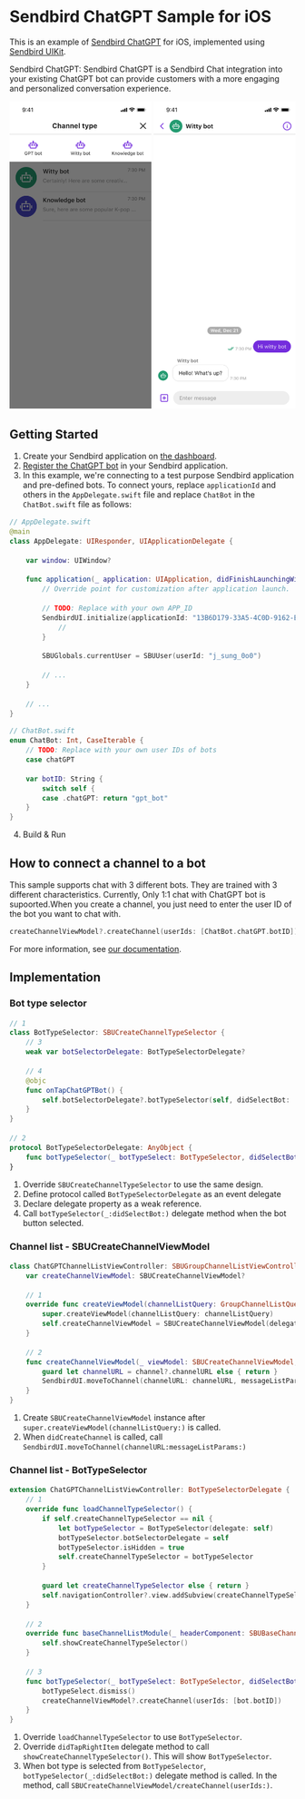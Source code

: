 # Sendbird ChatGPT Sample for iOS

This is an example of [Sendbird ChatGPT](https://sendbird.com/docs/chat/v3/platform-api/bot/bot-overview#1-overview) for iOS, implemented using [Sendbird UIKit](https://sendbird.com/docs/uikit/v3/ios/overview).

<p>
Sendbird ChatGPT: Sendbird ChatGPT is a Sendbird Chat integration into your existing ChatGPT bot can provide customers with a more engaging and personalized conversation experience.
</p>

<p align="center">
  <img
    src="./channel_list.png"
    width="250"
  />
  <img
    src="./channel.png"
    width="250"
  />
</p>

## Getting Started
1. Create your Sendbird application on [the dashboard](https://dashboard.sendbird.com/auth/signup).
2. [Register the ChatGPT bot](https://sendbird.com/developer/tutorials/chatbot-google-dialogflow) in your Sendbird application.
3. In this example, we're connecting to a test purpose Sendbird application and pre-defined bots. To connect yours, replace `applicationId` and others in the `AppDelegate.swift` file and replace `ChatBot` in the `ChatBot.swift` file as follows: 

```swift
// AppDelegate.swift
@main
class AppDelegate: UIResponder, UIApplicationDelegate {

    var window: UIWindow?

    func application(_ application: UIApplication, didFinishLaunchingWithOptions launchOptions: [UIApplication.LaunchOptionsKey: Any]?) -> Bool {
        // Override point for customization after application launch.
        
        // TODO: Replace with your own APP_ID
        SendbirdUI.initialize(applicationId: "13B6D179-33A5-4C0D-9162-E11DAC9358FC") { error in
            //
        }
        
        SBUGlobals.currentUser = SBUUser(userId: "j_sung_0o0")
        
        // ...
    }
    
    // ...
}
```

```swift
// ChatBot.swift
enum ChatBot: Int, CaseIterable {
    // TODO: Replace with your own user IDs of bots
    case chatGPT
    
    var botID: String {
        switch self {
        case .chatGPT: return "gpt_bot"
    }
}
```

4. Build & Run

## How to connect a channel to a bot
This sample supports chat with 3 different bots. They are trained with 3 different characteristics.
Currently, Only 1:1 chat with ChatGPT bot is supoorted.When you create a channel, you just need to enter the user ID of the bot you want to chat with.

```swift
createChannelViewModel?.createChannel(userIds: [ChatBot.chatGPT.botID])
```

For more information, see [our documentation](https://sendbird.com/docs/chat/v3/platform-api/bot/bot-overview#1-overview).

## Implementation

### Bot type selector

```swift
// 1
class BotTypeSelector: SBUCreateChannelTypeSelector {
    // 3
    weak var botSelectorDelegate: BotTypeSelectorDelegate?

    // 4
    @objc
    func onTapChatGPTBot() {
        self.botSelectorDelegate?.botTypeSelector(self, didSelectBot: .chatGPT)
    }
}

// 2
protocol BotTypeSelectorDelegate: AnyObject {
    func botTypeSelector(_ botTypeSelect: BotTypeSelector, didSelectBot bot: ChatBot)
}
```
1. Override `SBUCreateChannelTypeSelector` to use the same design.
2. Define protocol called `BotTypeSelectorDelegate` as an event delegate
3. Declare delegate property as a weak reference.
4. Call `botTypeSelector(_:didSelectBot:)` delegate method when the bot button selected.

### Channel list - SBUCreateChannelViewModel
```swift
class ChatGPTChannelListViewController: SBUGroupChannelListViewController, SBUCreateChannelViewModelDelegate {
    var createChannelViewModel: SBUCreateChannelViewModel?

    // 1
    override func createViewModel(channelListQuery: GroupChannelListQuery?) {
        super.createViewModel(channelListQuery: channelListQuery)
        self.createChannelViewModel = SBUCreateChannelViewModel(delegate: self)
    }

    // 2
    func createChannelViewModel(_ viewModel: SBUCreateChannelViewModel, didCreateChannel channel: BaseChannel?, withMessageListParams messageListParams: MessageListParams?) {
        guard let channelURL = channel?.channelURL else { return }
        SendbirdUI.moveToChannel(channelURL: channelURL, messageListParams: messageListParams)
    }
}
```
1. Create `SBUCreateChannelViewModel` instance after `super.createViewModel(channelListQuery:)` is called.
2. When `didCreateChannel` is called, call `SendbirdUI.moveToChannel(channelURL:messageListParams:)`

### Channel list - BotTypeSelector

```swift
extension ChatGPTChannelListViewController: BotTypeSelectorDelegate {
    // 1
    override func loadChannelTypeSelector() {
        if self.createChannelTypeSelector == nil {
            let botTypeSelector = BotTypeSelector(delegate: self)
            botTypeSelector.botSelectorDelegate = self
            botTypeSelector.isHidden = true
            self.createChannelTypeSelector = botTypeSelector
        }
        
        guard let createChannelTypeSelector else { return }
        self.navigationController?.view.addSubview(createChannelTypeSelector)
    }

    // 2
    override func baseChannelListModule(_ headerComponent: SBUBaseChannelListModule.Header, didTapRightItem rightItem: UIBarButtonItem) {
        self.showCreateChannelTypeSelector()
    }

    // 3
    func botTypeSelector(_ botTypeSelect: BotTypeSelector, didSelectBot bot: ChatBot) {
        botTypeSelect.dismiss()
        createChannelViewModel?.createChannel(userIds: [bot.botID])
    }
}
```
1. Override `loadChannelTypeSelector` to use `BotTypeSelector`.
2. Override `didTapRightItem` delegate method to call `showCreateChannelTypeSelector()`. This will show `BotTypeSelector`.
3. When bot type is selected from `BotTypeSelector`, `botTypeSelector(_:didSelectBot:)` delegate method is called. In the method, call `SBUCreateChannelViewModel/createChannel(userIds:)`.
